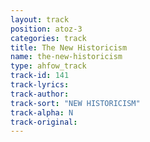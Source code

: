 ```yaml
---
layout: track
position: atoz-3
categories: track
title: The New Historicism
name: the-new-historicism
type: ahfow_track
track-id: 141
track-lyrics: 
track-author: 
track-sort: "NEW HISTORICISM"
track-alpha: N
track-original: 
---
```


